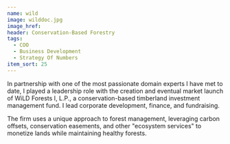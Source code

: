 ```yaml
---
name: wild
image: wilddoc.jpg
image_href: 
header: Conservation-Based Forestry
tags:
  - COO
  - Business Development
  - Strategy Of Numbers
item_sort: 25
---
```

In partnership with one of the most passionate domain experts I have met to date, I played a leadership role with the creation and eventual market launch of WiLD Forests I, L.P., a conservation-based timberland investment management fund. I lead corporate development, finance, and fundraising.

The firm uses a unique approach to forest management, leveraging carbon offsets, conservation easements, and other "ecosystem services" to monetize lands while maintaining healthy forests.
